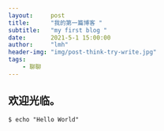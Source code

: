 ```yaml
---
layout:     post
title:      "我的第一篇博客 "
subtitle:   "my first blog "
date:       2021-5-1 15:00:00
author:     "lmh"
header-img: "img/post-think-try-write.jpg"
tags:
    - 聊聊
---
```


## 欢迎光临。

```
$ echo "Hello World"
```